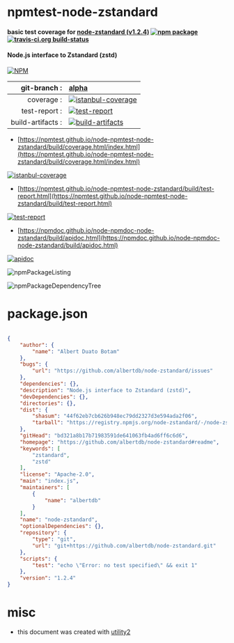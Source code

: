# npmtest-node-zstandard

#### basic test coverage for  [node-zstandard (v1.2.4)](https://github.com/albertdb/node-zstandard#readme)  [![npm package](https://img.shields.io/npm/v/npmtest-node-zstandard.svg?style=flat-square)](https://www.npmjs.org/package/npmtest-node-zstandard) [![travis-ci.org build-status](https://api.travis-ci.org/npmtest/node-npmtest-node-zstandard.svg)](https://travis-ci.org/npmtest/node-npmtest-node-zstandard)

#### Node.js interface to Zstandard (zstd)

[![NPM](https://nodei.co/npm/node-zstandard.png?downloads=true&downloadRank=true&stars=true)](https://www.npmjs.com/package/node-zstandard)

| git-branch : | [alpha](https://github.com/npmtest/node-npmtest-node-zstandard/tree/alpha)|
|--:|:--|
| coverage : | [![istanbul-coverage](https://npmtest.github.io/node-npmtest-node-zstandard/build/coverage.badge.svg)](https://npmtest.github.io/node-npmtest-node-zstandard/build/coverage.html/index.html)|
| test-report : | [![test-report](https://npmtest.github.io/node-npmtest-node-zstandard/build/test-report.badge.svg)](https://npmtest.github.io/node-npmtest-node-zstandard/build/test-report.html)|
| build-artifacts : | [![build-artifacts](https://npmtest.github.io/node-npmtest-node-zstandard/glyphicons_144_folder_open.png)](https://github.com/npmtest/node-npmtest-node-zstandard/tree/gh-pages/build)|

- [https://npmtest.github.io/node-npmtest-node-zstandard/build/coverage.html/index.html](https://npmtest.github.io/node-npmtest-node-zstandard/build/coverage.html/index.html)

[![istanbul-coverage](https://npmtest.github.io/node-npmtest-node-zstandard/build/screenCapture.buildCi.browser.%252Ftmp%252Fbuild%252Fcoverage.lib.html.png)](https://npmtest.github.io/node-npmtest-node-zstandard/build/coverage.html/index.html)

- [https://npmtest.github.io/node-npmtest-node-zstandard/build/test-report.html](https://npmtest.github.io/node-npmtest-node-zstandard/build/test-report.html)

[![test-report](https://npmtest.github.io/node-npmtest-node-zstandard/build/screenCapture.buildCi.browser.%252Ftmp%252Fbuild%252Ftest-report.html.png)](https://npmtest.github.io/node-npmtest-node-zstandard/build/test-report.html)

- [https://npmdoc.github.io/node-npmdoc-node-zstandard/build/apidoc.html](https://npmdoc.github.io/node-npmdoc-node-zstandard/build/apidoc.html)

[![apidoc](https://npmdoc.github.io/node-npmdoc-node-zstandard/build/screenCapture.buildCi.browser.%252Ftmp%252Fbuild%252Fapidoc.html.png)](https://npmdoc.github.io/node-npmdoc-node-zstandard/build/apidoc.html)

![npmPackageListing](https://npmtest.github.io/node-npmtest-node-zstandard/build/screenCapture.npmPackageListing.svg)

![npmPackageDependencyTree](https://npmtest.github.io/node-npmtest-node-zstandard/build/screenCapture.npmPackageDependencyTree.svg)



# package.json

```json

{
    "author": {
        "name": "Albert Duato Botam"
    },
    "bugs": {
        "url": "https://github.com/albertdb/node-zstandard/issues"
    },
    "dependencies": {},
    "description": "Node.js interface to Zstandard (zstd)",
    "devDependencies": {},
    "directories": {},
    "dist": {
        "shasum": "44f62eb7cb626b948ec79dd2327d3e594ada2f06",
        "tarball": "https://registry.npmjs.org/node-zstandard/-/node-zstandard-1.2.4.tgz"
    },
    "gitHead": "bd321a8b17b71983591de641063fb4ad6ff6c6d6",
    "homepage": "https://github.com/albertdb/node-zstandard#readme",
    "keywords": [
        "zstandard",
        "zstd"
    ],
    "license": "Apache-2.0",
    "main": "index.js",
    "maintainers": [
        {
            "name": "albertdb"
        }
    ],
    "name": "node-zstandard",
    "optionalDependencies": {},
    "repository": {
        "type": "git",
        "url": "git+https://github.com/albertdb/node-zstandard.git"
    },
    "scripts": {
        "test": "echo \"Error: no test specified\" && exit 1"
    },
    "version": "1.2.4"
}
```



# misc
- this document was created with [utility2](https://github.com/kaizhu256/node-utility2)
